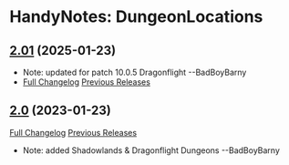 # HandyNotes: DungeonLocations
## [2.01](https://github.com/Ssesmar/HandyNotes_DungeonLocations) (2025-01-23)
- Note: updated for patch 10.0.5 Dragonflight --BadBoyBarny
- [Full Changelog](https://github.com/Ssesmar/HandyNotes_DungeonLocations/compare/2.0...2.01) [Previous Releases](https://github.com/Ssesmar/HandyNotes_DungeonLocations/releases)

## [2.0](https://github.com/Caliaha/HandyNotes_DungeonLocations/tree/2.0) (2023-01-23)
[Full Changelog](https://github.com/Ssesmar/HandyNotes_DungeonLocations/compare/2.0...2.01) [Previous Releases](https://github.com/Ssesmar/HandyNotes_DungeonLocations/releases)
- Note: added Shadowlands & Dragonflight Dungeons --BadBoyBarny

